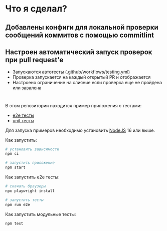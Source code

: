 # Что я сделал?

## Добавлены конфиги для локальной проверки сообщений коммитов с помощью commitlint

## Настроен автоматический запуск проверок при pull request'е

- Запускаются автотесты (.github/workflows/testing.yml)
- Проверка запускается на каждый открытый PR и отображается
- Настроено ограничение на слияние если проверка еще не пройдена или завалена

#

В этом репозитории находится пример приложения с тестами:

- [e2e тесты](e2e/example.spec.ts)
- [unit тесты](src/example.test.tsx)

Для запуска примеров необходимо установить [NodeJS](https://nodejs.org/en/download/) 16 или выше.

Как запустить:

```sh
# установить зависимости
npm ci

# запустить приложение
npm start
```

Как запустить e2e тесты:

```sh
# скачать браузеры
npx playwright install

# запустить тесты
npm run e2e
```

Как запустить модульные тесты:

```sh
npm test
```
